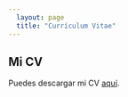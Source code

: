 ```yaml
---
  layout: page
  title: "Currículum Vitae"
---
```

  ## Mi CV
  Puedes descargar mi CV [aquí](assets/cv.pdf).
